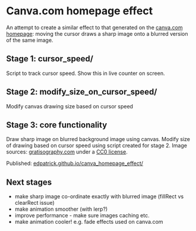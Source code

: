 # Canva.com homepage effect
An attempt to create a similar effect to that generated on the [canva.com homepage](https://www.canva.com/): moving the cursor draws a sharp image onto a blurred version of the same image.

## Stage 1: cursor_speed/

Script to track cursor speed. Show this in live counter on screen.

## Stage 2: modify_size_on_cursor_speed/

Modify canvas drawing size based on cursor speed

## Stage 3: core functionality

Draw sharp image on blurred background image using canvas. Modify size of drawing based on cursor speed using script created for stage 2. Image sources: [gratisography.com](http://gratisography.com/) under a [CC0 license](http://gratisography.com/terms.html).

Published: [edpatrick.github.io/canva_homepage_effect/](https://edpatrick.github.io/canva_homepage_effect/)

## Next stages

- make sharp image co-ordinate exactly with blurred image (fillRect vs clearRect issue)
- make animation smoother (with lerp?)
- improve performance - make sure images caching etc.
- make animation cooler! e.g. fade effects used on canva.com

